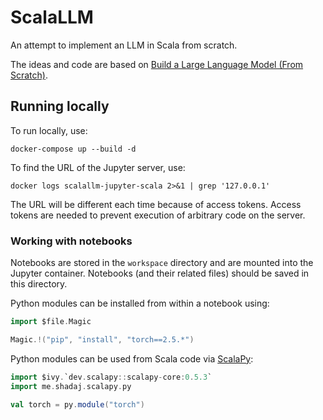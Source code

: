 # ScalaLLM

An attempt to implement an LLM in Scala from scratch.

The ideas and code are based on
[Build a Large Language Model (From Scratch)](https://www.manning.com/books/build-a-large-language-model-from-scratch).

## Running locally

To run locally, use:

```shell
docker-compose up --build -d
```

To find the URL of the Jupyter server, use:

```shell
docker logs scalallm-jupyter-scala 2>&1 | grep '127.0.0.1'
```

The URL will be different each time because of access tokens. Access tokens are needed to prevent execution of arbitrary
code on the server.

### Working with notebooks

Notebooks are stored in the `workspace` directory and are mounted into the Jupyter container. Notebooks (and their
related files) should be saved in this directory.

Python modules can be installed from within a notebook using:
```scala
import $file.Magic

Magic.!("pip", "install", "torch==2.5.*")
```

Python modules can be used from Scala code via [ScalaPy](https://github.com/scalapy/scalapy):
```scala
import $ivy.`dev.scalapy::scalapy-core:0.5.3`
import me.shadaj.scalapy.py

val torch = py.module("torch")
```

